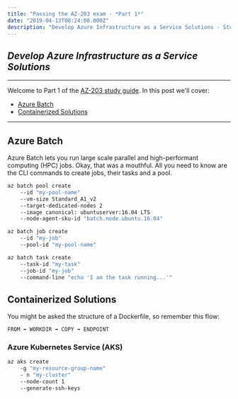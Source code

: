 ```yaml
---
title: "Passing the AZ-203 exam - *Part 1*"
date: "2019-04-13T08:24:00.000Z"
description: "Develop Azure Infrastructure as a Service Solutions - Study Guide"
---
```

## *Develop Azure Infrastructure as a Service Solutions*
---

 Welcome to Part 1 of the [AZ-203 study guide]((../passing-az-203-exam/)). In this post we'll cover:

- [Azure Batch](#azure-batch)
- [Containerized Solutions](#containerized-solutions)
---

## Azure Batch

Azure Batch lets you run large scale parallel and high-performant computing (HPC) jobs. Okay, that was a mouthful. All you need to know are the CLI commands to create jobs, their tasks and a pool.

``` bash
az batch pool create 
    --id "my-pool-name" 
    --vm-size Standard_A1_v2 
    --target-dedicated-nodes 2
    --image canonical: ubuntuserver:16.04 LTS
    --node-agent-sku-id "batch.node.ubuntu.16.04"
```

``` bash
az batch job create 
    --id "my-job"                          
    --pool-id "my-pool-name"
```

``` bash
az batch task create 
    --task-id "my-task"
    --job-id "my-job"
    --command-line "echo 'I am the task running...'"
```

## Containerized Solutions

You might be asked the structure of a Dockerfile, so remember this flow: 

` FROM ➡️ WORKDIR ➡️ COPY ➡️ ENDPOINT `

### Azure Kubernetes Service (AKS)

```bash
az aks create 
    -g "my-resource-group-name"
    - n "my-cluster"
    --node-count 1
    --generate-ssh-keys
```
